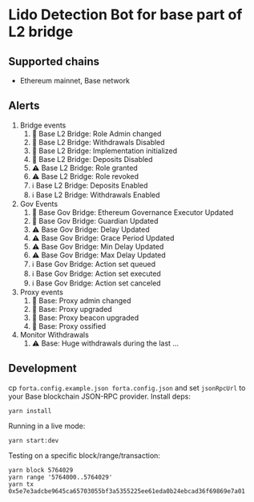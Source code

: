 # Lido Detection Bot for base part of L2 bridge

## Supported chains

- Ethereum mainnet, Base network

## Alerts

1. Bridge events
   1. 🚨 Base L2 Bridge: Role Admin changed
   2. 🚨 Base L2 Bridge: Withdrawals Disabled
   3. 🚨 Base L2 Bridge: Implementation initialized
   4. 🚨 Base L2 Bridge: Deposits Disabled
   5. ⚠️ Base L2 Bridge: Role granted
   6. ⚠️ Base L2 Bridge: Role revoked
   7. ℹ️ Base L2 Bridge: Deposits Enabled
   8. ℹ️ Base L2 Bridge: Withdrawals Enabled
2. Gov Events
   1. 🚨 Base Gov Bridge: Ethereum Governance Executor Updated
   2. 🚨 Base Gov Bridge: Guardian Updated
   3. ⚠️ Base Gov Bridge: Delay Updated
   4. ⚠️ Base Gov Bridge: Grace Period Updated
   5. ⚠️ Base Gov Bridge: Min Delay Updated
   6. ⚠️ Base Gov Bridge: Max Delay Updated
   7. ℹ️ Base Gov Bridge: Action set queued
   8. ℹ️ Base Gov Bridge: Action set executed
   9. ℹ️ Base Gov Bridge: Action set canceled
3. Proxy events
   1. 🚨 Base: Proxy admin changed
   2. 🚨 Base: Proxy upgraded
   3. 🚨 Base: Proxy beacon upgraded
   4. 🚨 Base: Proxy ossified
4. Monitor Withdrawals
   1. ⚠️ Base: Huge withdrawals during the last ...

## Development

cp `forta.config.example.json forta.config.json` and set `jsonRpcUrl` to your Base blockchain JSON-RPC provider. Install deps:

```
yarn install
```

Running in a live mode:

```
yarn start:dev
```

Testing on a specific block/range/transaction:

```
yarn block 5764029
yarn range '5764000..5764029'
yarn tx 0x5e7e3adcbe9645ca65703055bf3a5355225ee61eda0b24ebcad36f69869e7a01
```
